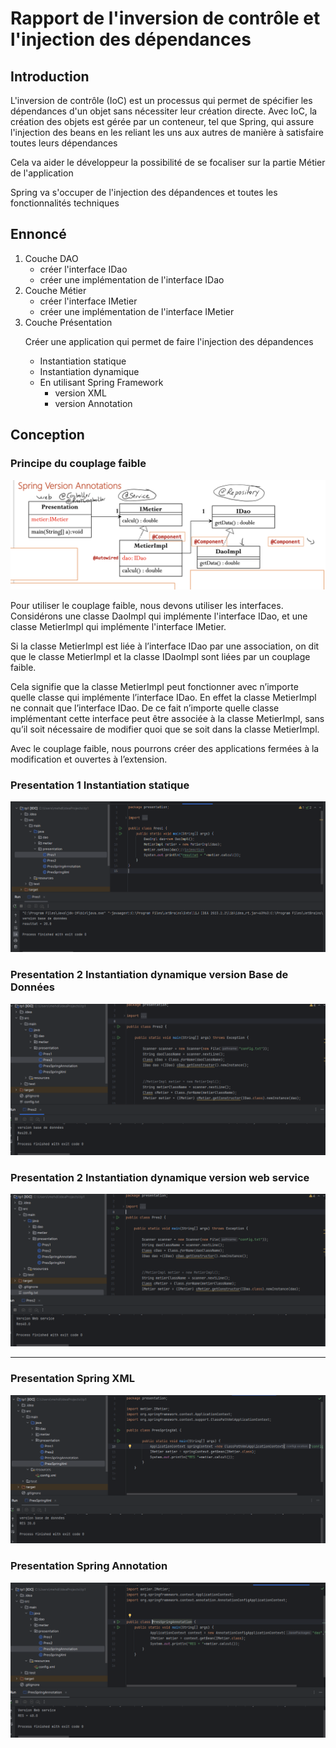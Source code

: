 <h1>Rapport de l'inversion de contrôle et l'injection des dépendances</h1>
<h2>Introduction</h2>
<p>L'inversion de contrôle (IoC) est un processus qui permet de spécifier les dépendances d'un objet sans nécessiter leur création directe. Avec IoC, la création des objets est gérée par un conteneur, tel que Spring, qui assure l'injection des beans en 
les reliant les uns aux autres de manière à satisfaire toutes leurs dépendances</p>
<p>Cela va aider le développeur la possibilité de se focaliser sur la partie Métier de l'application</p>
<p>Spring va s'occuper de l'injection des dépandences et toutes les fonctionnalités techniques</p>
<h2>Ennoncé</h2>
<ol>
    <li>Couche DAO 
        <ul>
            <li>créer l'interface IDao</li>
            <li>créer une implémentation de l'interface IDao</li>
        </ul>
    </li>
    <li>Couche Métier
        <ul>
            <li>créer l'interface IMetier</li>
            <li>créer une implémentation de l'interface IMetier</li>
        </ul>
    </li>
    <li>Couche Présentation
        <p>Créer une application qui permet de faire l'injection des dépandences</p>
        <ul>
        <li>Instantiation statique</li>
        <li>Instantiation dynamique</li>
        <li>En utilisant Spring Framework
            <ul>
                <li>version XML</li>
                <li>version Annotation</li>
            </ul>
        </li>
        </ul>
    </li>
</ol>
<h2>Conception</h2>
<h3>Principe du couplage faible</h3>
<img src="asset/2.png" alt="conception image">
<p>
Pour utiliser le couplage faible, nous devons utiliser les interfaces.
Considérons une classe DaoImpl qui implémente l'interface IDao, et une classe MetierImpl qui implémente l'interface IMetier.</p>
<p>Si la classe MetierImpl est liée à l’interface IDao par une association, on dit que le classe MetierImpl et la classe IDaoImpl sont liées par un
couplage faible.</p>
<p>Cela signifie que la classe MetierImpl peut fonctionner avec n’importe quelle classe qui implémente l’interface IDao.
En effet la classe MetierImpl ne connait que l’interface IDao. De ce fait n’importe quelle classe implémentant cette
interface peut être associée à la classe MetierImpl, sans qu’il soit nécessaire de modifier quoi que se soit dans la
classe MetierImpl.</p>
<p>Avec le couplage faible, nous pourrons créer des applications fermées à la modification et ouvertes à
l’extension.
</p>

<h3>Presentation 1 Instantiation statique</h3>
<img src="asset/pres1.png" alt="interface IDao">

<h3>Presentation 2 Instantiation dynamique version Base de Données</h3>
<img src="asset/pres2-1.png" alt="impl version base de données">
<h3>Presentation 2 Instantiation dynamique version web service</h3>
<img src="asset/pres2-2.png" alt="impl web service">
<hr>
<h3>Presentation Spring XML</h3>
<img src="asset/PresXml2.png" alt="impl version base de données">
<h3>Presentation Spring Annotation</h3>
<img src="asset/Annotation.png" alt="impl version base de données">




